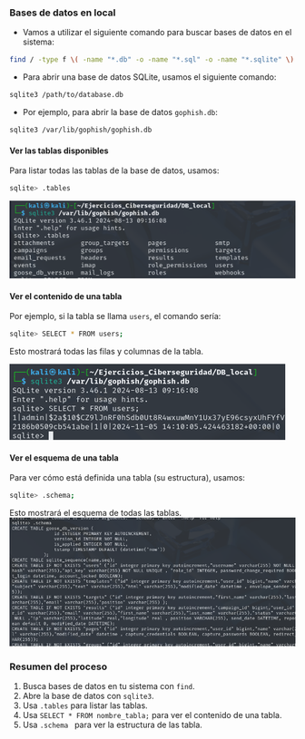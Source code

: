 ### Bases de datos en local

- Vamos a utilizar el siguiente comando para buscar bases de datos en el sistema:
```bash
find / -type f \( -name "*.db" -o -name "*.sql" -o -name "*.sqlite" \) 2>/dev/null
```

- Para abrir una base de datos SQLite, usamos el siguiente comando:
```bash
sqlite3 /path/to/database.db
```

- Por ejemplo, para abrir la base de datos `gophish.db`:
```bash
sqlite3 /var/lib/gophish/gophish.db
```

#### Ver las tablas disponibles
Para listar todas las tablas de la base de datos, usamos:
```bash
sqlite> .tables
```
![alt text](/ANEXOS/image-1.png)

#### Ver el contenido de una tabla
Por ejemplo, si la tabla se llama `users`, el comando sería:
```bash
sqlite> SELECT * FROM users;
```

Esto mostrará todas las filas y columnas de la tabla.

![alt text](/ANEXOS/image-2.png)

#### Ver el esquema de una tabla
Para ver cómo está definida una tabla (su estructura), usamos:
```bash
sqlite> .schema;
```
Esto mostrará el esquema de todas las tablas.
![alt text](/ANEXOS/image-3.png)

### Resumen del proceso
1. Busca bases de datos en tu sistema con `find`.
2. Abre la base de datos con `sqlite3`.
3. Usa `.tables` para listar las tablas.
4. Usa `SELECT * FROM nombre_tabla;` para ver el contenido de una tabla.
5. Usa `.schema ` para ver la estructura de las tabla.
